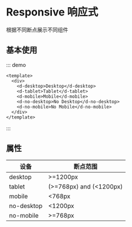 # Responsive 响应式

根据不同断点展示不同组件

## 基本使用

::: demo

```vue
<template>
  <div>
    <d-desktop>Desktop</d-desktop>
    <d-tablet>Tablet</d-tablet>
    <d-mobile>Mobile</d-mobile>
    <d-no-desktop>No Desktop</d-no-desktop>
    <d-no-mobile>No Mobile</d-no-mobile>
  </div>
</template>
```

:::

## 属性

| 设备         | 断点范围                    |
|------------|-------------------------|
| desktop    | >=1200px                |
| tablet     | (>=768px) and (<1200px) |
| mobile     | <768px                  |
| no-desktop | <1200px                 |
| no-mobile  | >=768px                 |
